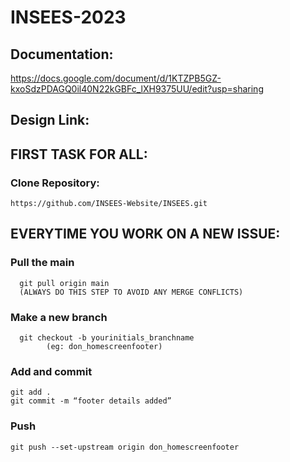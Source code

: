 # INSEES-2023
## Documentation:
https://docs.google.com/document/d/1KTZPB5GZ-kxoSdzPDAGQ0il40N22kGBFc_lXH9375UU/edit?usp=sharing
## Design Link: 


## FIRST TASK FOR ALL: 
	
  ### Clone Repository: 
    https://github.com/INSEES-Website/INSEES.git

## EVERYTIME YOU WORK ON A NEW ISSUE:
### Pull the main
      git pull origin main 
      (ALWAYS DO THIS STEP TO AVOID ANY MERGE CONFLICTS)
### Make a new branch
	  git checkout -b yourinitials_branchname
			(eg: don_homescreenfooter)
### Add and commit
    git add .
    git commit -m “footer details added”
### Push
    git push --set-upstream origin don_homescreenfooter
